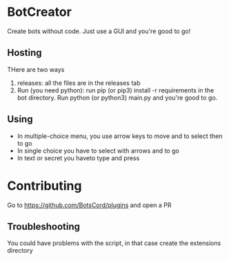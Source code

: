 # BotCreator
Create bots without code. Just use a GUI and you're good to go!
## Hosting
THere are two ways
1. releases: all the files are in the releases tab
2. Run (you need python): run pip (or pip3) install -r requirements in the bot directory. Run python (or python3) main.py and you're good to go.

## Using
- In multiple-choice menu, you use arrow keys to move and <SPACE> to select then <ENTER> to go
- In single choice you have to select with arrows and <ENTER> to go
- In text or secret you haveto type and press <ENTER>
  
# Contributing
Go to https://github.com/BotsCord/plugins and open a PR

## Troubleshooting
You could have problems with the script, in that case create the extensions directory

